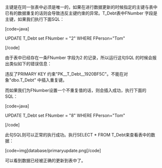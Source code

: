 主键是在同一张表中必须是唯一的，如果在进行数据更新的时候指定的主键与表中已有的数据重复的话则会导致违反主键约束的异常。T_Debt表中FNumber 字段是主键，如果我们执行下面SQL：
[code=java]
UPDATE T_Debt set FNumber = "2" WHERE FPerson="Tom"
[/code]
由于表中已经存在一条FNumber 字段为2 的记录，所以运行这句SQL 的时候会报出类似如下的错误信息：
违反了PRIMARY KEY 约束"PK__T_Debt__1920BF5C"。不能在对象"dbo.T_Debt" 中插入重复键。
而如果我们为FNumber设置一个不重复值的话，则会插入成功，执行下面的SQL：
[code=java]
UPDATE T_Debt set FNumber = "8" WHERE FPerson="Tom"
[/code]
此句SQL则可以正常的执行成功。执行SELECT * FROM T_Debt来查看表中的数据：
[code=img]database/primaryupdate.png[/code]
可以看到数据已经被正确的更新到表中了。